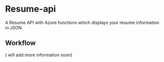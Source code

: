 # Resume-api
A Resume API with Azure functions which displays your resume information in JSON
<h2> Workflow</h2>

( will add more information soon)
